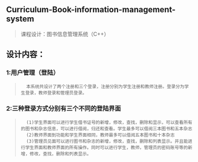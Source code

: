 ## Curriculum-Book-information-management-system
>课程设计：图书信息管理系统（C++）
## 设计内容：
###   1:用户管理（登陆）
>       本系统共设计了两个注册和三个登录，注册分别为学生注册和教师注册。登录分为学生登录，教师登录和管理员登录。
###   2:三种登录方式分别有三个不同的登陆界面
>       (1)学生界面可以进行学生借书证号的新增，修改，查找，删除和显示，可以查看所有的图书和杂志信息，可以进行借阅，归还和查看。学生最多可以借阅三本图书和五本杂志
>       (2)教师界面到功能和学生界面相同，教师最多可以借阅五本图书和十本杂志
>       (3)管理员见面可以进行图书和杂志的新增，修改，查找，删除和列表显示。并且能进行学生界面和教师界面的所有操作。同时可以进行学生，教师，管理员的密码账号等的新增，修改，查找，删除和列表显示。
